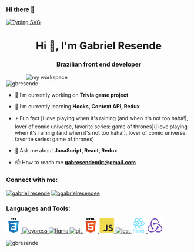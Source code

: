 ### Hi there 👋
[![Typing SVG](https://readme-typing-svg.herokuapp.com?size=30&duration=4000&color=9816E1&center=falso&vCenter=falso&width=650&height=90&lines=Welcome+to+my+profile+on+Github;I'm+learning+something+new+everyday)](https://git.io/typing-svg)

<h1 align="center">Hi 👋, I'm Gabriel Resende</h1>
<h3 align="center">Brazilian front end developer</h3>

<img align="right" alt="my workspace" width="450px" src="https://user-images.githubusercontent.com/70382532/138322189-2db8df52-9dcb-40a0-88a8-c365466bd33d.gif" />

<p align="left"> <img src="https://komarev.com/ghpvc/?username=gbresende&label=Profile%20views&color=0e75b6&style=flat" alt="gbresende" /> </p>

- 🔭 I’m currently working on **Trivia game project**

- 🌱 I’m currently learning **Hooks, Context API, Redux**

- ⚡ Fun fact [i love playing when it's raining (and when it's not too haha!), lover of comic universe, favorite series: game of thrones](i love playing when it's raining (and when it's not too haha!), lover of comic universe, favorite series: game of thrones)

- 💬 Ask me about **JavaScript, React, Redux**

- 📫 How to reach me **gabresendemkt@gmail.com**

<h3 align="left">Connect with me:</h3>
<p align="left">
<a href="https://www.linkedin.com/in/gabriel-resende-4b6154224/" target="blank"><img align="center" src="https://raw.githubusercontent.com/rahuldkjain/github-profile-readme-generator/master/src/images/icons/Social/linked-in-alt.svg" alt="gabriel resende" height="30" width="40" /></a>
<a href="https://instagram.com/ogabrielresendee" target="blank"><img align="center" src="https://raw.githubusercontent.com/rahuldkjain/github-profile-readme-generator/master/src/images/icons/Social/instagram.svg" alt="ogabrielresendee" height="30" width="40" /></a>
</p>

<h3 align="left">Languages and Tools:</h3>
<p align="left"> <a href="https://www.w3schools.com/css/" target="_blank" rel="noreferrer"> <img src="https://raw.githubusercontent.com/devicons/devicon/master/icons/css3/css3-original-wordmark.svg" alt="css3" width="40" height="40"/> </a> <a href="https://www.cypress.io" target="_blank" rel="noreferrer"> <img src="https://raw.githubusercontent.com/simple-icons/simple-icons/6e46ec1fc23b60c8fd0d2f2ff46db82e16dbd75f/icons/cypress.svg" alt="cypress" width="40" height="40"/> </a> <a href="https://www.figma.com/" target="_blank" rel="noreferrer"> <img src="https://www.vectorlogo.zone/logos/figma/figma-icon.svg" alt="figma" width="40" height="40"/> </a> <a href="https://git-scm.com/" target="_blank" rel="noreferrer"> <img src="https://www.vectorlogo.zone/logos/git-scm/git-scm-icon.svg" alt="git" width="40" height="40"/> </a> <a href="https://www.w3.org/html/" target="_blank" rel="noreferrer"> <img src="https://raw.githubusercontent.com/devicons/devicon/master/icons/html5/html5-original-wordmark.svg" alt="html5" width="40" height="40"/> </a> <a href="https://developer.mozilla.org/en-US/docs/Web/JavaScript" target="_blank" rel="noreferrer"> <img src="https://raw.githubusercontent.com/devicons/devicon/master/icons/javascript/javascript-original.svg" alt="javascript" width="40" height="40"/> </a> <a href="https://jestjs.io" target="_blank" rel="noreferrer"> <img src="https://www.vectorlogo.zone/logos/jestjsio/jestjsio-icon.svg" alt="jest" width="40" height="40"/> </a> <a href="https://reactjs.org/" target="_blank" rel="noreferrer"> <img src="https://raw.githubusercontent.com/devicons/devicon/master/icons/react/react-original-wordmark.svg" alt="react" width="40" height="40"/> </a> <a href="https://redux.js.org" target="_blank" rel="noreferrer"> <img src="https://raw.githubusercontent.com/devicons/devicon/master/icons/redux/redux-original.svg" alt="redux" width="40" height="40"/> </a> </p>

<p><img align="center" src="https://github-readme-streak-stats.herokuapp.com/?user=gbresende&" alt="gbresende" /></p>
